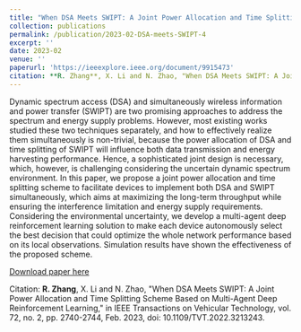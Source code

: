 ```yaml
---
title: "When DSA Meets SWIPT: A Joint Power Allocation and Time Splitting Scheme Based on Multi-Agent Deep Reinforcement Learning"
collection: publications
permalink: /publication/2023-02-DSA-meets-SWIPT-4
excerpt: ''
date: 2023-02
venue: ''
paperurl: 'https://ieeexplore.ieee.org/document/9915473'
citation: **R. Zhang**, X. Li and N. Zhao, "When DSA Meets SWIPT: A Joint Power Allocation and Time Splitting Scheme Based on Multi-Agent Deep Reinforcement Learning," in IEEE Transactions on Vehicular Technology, vol. 72, no. 2, pp. 2740-2744, Feb. 2023, doi: 10.1109/TVT.2022.3213243.
---
```

Dynamic spectrum access (DSA) and simultaneously wireless information and power transfer (SWIPT) are two promising approaches to address the spectrum and energy supply problems. However, most existing works studied these two techniques separately, and how to effectively realize them simultaneously is non-trivial, because the power allocation of DSA and time splitting of SWIPT will influence both data transmission and energy harvesting performance. Hence, a sophisticated joint design is necessary, which, however, is challenging considering the uncertain dynamic spectrum environment. In this paper, we propose a joint power allocation and time splitting scheme to facilitate devices to implement both DSA and SWIPT simultaneously, which aims at maximizing the long-term throughput while ensuring the interference limitation and energy supply requirements. Considering the environmental uncertainty, we develop a multi-agent deep reinforcement learning solution to make each device autonomously select the best decision that could optimize the whole network performance based on its local observations. Simulation results have shown the effectiveness of the proposed scheme.

[Download paper here](https://ieeexplore.ieee.org/document/9915473)

Citation: **R. Zhang**, X. Li and N. Zhao, "When DSA Meets SWIPT: A Joint Power Allocation and Time Splitting Scheme Based on Multi-Agent Deep Reinforcement Learning," in IEEE Transactions on Vehicular Technology, vol. 72, no. 2, pp. 2740-2744, Feb. 2023, doi: 10.1109/TVT.2022.3213243.